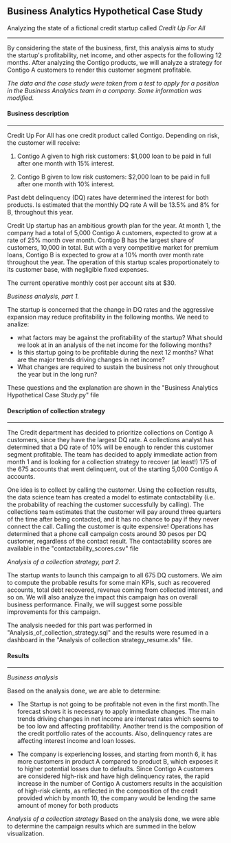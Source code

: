 ## **Business Analytics Hypothetical Case Study**
Analyzing the state of a fictional credit startup called *Credit Up For All*

---------------

By considering the state of the business, first, this analysis aims to study the startup's profitability, net income, and other aspects for the following 12 months. After analyzing the Contigo products, we will analyze a strategy for Contigo A customers to render this customer segment profitable.

*The data and the case study were taken from a test to apply for a position in the Business Analytics team in a company. Some information was modified.*



#### Business description 

---------------

Credit Up For All has one credit product called Contigo. Depending on risk, the customer will receive:

1. Contigo A given to high risk customers: $1,000 loan to be paid in full after one month with 15% interest. 

2. Contigo B given to low risk customers: $2,000 loan to be paid in full after one month with 10% interest. 


Past debt delinquency (DQ) rates have determined the interest for both products. Is estimated that the monthly DQ rate A will be 13.5% and 8% for B, throughout this year.

Credit Up startup has an ambitious growth plan for the year. At month 1, the company had a total of 5,000 Contigo A customers, expected to grow at a rate of 25% month over month. Contigo B has the largest share of customers, 10,000 in total. But with a very competitive market for premium loans, Contigo B is expected to grow at a 10% month over month rate throughout the year. The operation of this startup scales proportionately to its customer base, with negligible fixed expenses.

The current operative monthly cost per account sits at $30.

*Business analysis, part 1.*


The startup is concerned that the change in DQ rates and the aggressive expansion may reduce profitability in the following months. We need to analize: 
- what factors may be against the profitability of the startup? What should we look at in an analysis of the net income for the following months? 
- Is this startup going to be profitable during the next 12 months? What are the major trends driving changes in net income?
- What changes are required to sustain the business not only throughout the year but in the long run? 

These questions and the explanation are shown in the "Business Analytics Hypothetical Case Study.py" file 

#### Description of collection strategy 

---------------


The Credit department has decided to prioritize collections on Contigo A customers, since they have the largest DQ rate. A collections analyst has determined that a DQ rate of 10% will be enough to render this customer segment profitable. The team has decided to apply immediate action from month 1 and is looking for a collection strategy to recover (at least!) 175 of the 675 accounts that went delinquent, out of the starting 5,000 Contigo A accounts.

One idea is to collect by calling the customer. Using the collection results, the data science team has created a model to estimate contactability (i.e. the probability of reaching the customer successfully by calling). The collections team estimates that the customer will pay around three quarters of the time after being contacted, and it has no chance to pay if they never connect the call. Calling the customer is quite expensive! Operations has determined that a phone call campaign costs around 30 pesos per DQ customer, regardless of the contact result. The contactability scores are available in the "contactability_scores.csv" file 

*Analysis of a collection strategy, part 2.*

The startup wants to launch this campaign to all 675 DQ customers. We aim to compute the probable results for some main KPIs, such as recovered accounts, total debt recovered, revenue coming from collected interest, and so on. We will also analyze the impact this campaign has on overall business performance. Finally, we will suggest some possible improvements for this campaign.

The analysis needed for this part was performed in "Analysis_of_collection_strategy.sql" and the results were resumed in a dashboard in the "Analysis of collection strategy_resume.xls" file.

#### Results

---------------


*Business analysis*

Based on the analysis done, we are able to determine: 

- The Startup is not going to be profitable not even in the first month.The forecast shows it is necessary to apply immediate changes. The main trends driving changes in net income are interest rates which seems to be too low and affecting profitability. Another trend is the composition of the credit portfolio rates of the accounts. Also, delinquency rates are affecting interest income and loan losses.

- The company is experiencing losses, and starting from month 6, it has more customers in product A compared to product B, which exposes it to higher potential losses due to defaults. Since Contigo A customers are considered high-risk and have high delinquency rates, the rapid increase in the number of Contigo A customers results in the acquisition of high-risk clients, as reflected in the composition of the credit provided which by month 10, the company would be lending the same amount of money for both products



*Analysis of a collection strategy*
Based on the analysis done, we were able to determine the campaign results which are summed in the below visualization.
 

